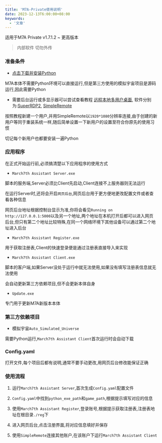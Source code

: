 ```yaml
---
title: 'M7A-Private使用说明'
date: 2023-12-13T6:00:00+08:00
keywords:
  - '文章'
---
```


适用于M7A Private v1.7.1.2 ~ 更高版本

> 内部软件 切勿外传

<!--more-->

### 准备条件

- [点击下载并安装Python](https://www.python.org/ftp/python/3.11.1/python-3.11.1-amd64.exe)

M7A本体不需要Python环境可以直接运行,但是第三方使用的模拟宇宙项目是源码运行,因此需要Python

- 需要后台运行或多显示器可以尝试查看教程 [远程本地多用户桌面](https://www.bilibili.com/read/cv24286313/), 软件分别为:[SuperRDP2](https://github.com/anhkgg/SuperRDP), [SimpleRemote](https://gitee.com/zhudongyang/SimpleRemote)

按照教程新建一个用户,并用SimpleRemote以`1920*1080`分辨率连接,由于创建的新用户等同于重装系统一样,随后简单设置一下新用户的设置至符合你原先的使用习惯

<span class=important>切记每个新用户也都要安装一遍Python</span>

### 应用程序

在正式开始运行前,必须搞清楚以下应用程序的使用方式

- `March7th Assistant Server.exe`

脚本的服务端,Server必须比Client先启动,Client连接不上服务器则无法运行

在运行Server时,还将会开启`网页后台`,网页后台用于更方便地更改配置文件或者查看各种信息

网页后台地址根据控制台显示为准,你将会看见`Running on http://127.0.0.1:5000`以及另一个地址,两个地址在本机打开后都可以进入网页后台,但<span class=important>只有第二个地址比较特殊,在同一个网络环境下其他设备可以通过第二个地址进入后台</span>

- `March7th Assistant Register.exe`

用于获取注册表,Client的快速登录便是通过注册表直接导入来实现

- `March7th Assistant Client.exe`

脚本的客户端,如果Server没处于运行中就无法使用,如果没有填写注册表信息就无法使用

会自动更新第三方依赖项目,但不会更新本体自身

- `Update.exe`

专门用于更新M7A新版本本体

### 第三方依赖项目

- 模拟宇宙`Auto_Simulated_Universe`

需要Python运行,`March7th Assistant Client`首次运行时会自动下载

### Config.yaml

打开文件,每个项目后都有说明,通常不要手动更改,用网页后台修改能保证正确

### 使用流程

1. 运行`March7th Assistant Server`,首次生成`Config.yaml`配置文件

2. `Config.yaml`中找到`python_exe_path`和`game_path`,根据提示填写对应的信息

3. 使用`March7th Assistant Register`,登录账号,根据提示获取注册表,注册表地址在根目录`./reg`下

4. 进入网页后台,点击注册界面,将对应信息填好并保存

5. 使用`SimpleRemote`连接其他账户,在该账户下运行`March7th Assistant Client`
